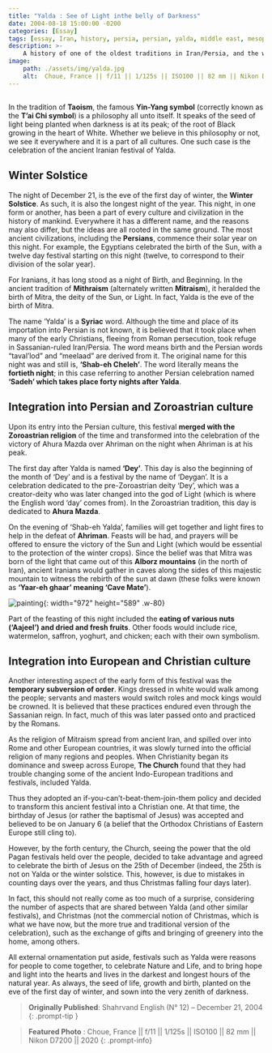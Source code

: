 ```yaml
---
title: "Yalda : See of Light inthe belly of Darkness"
date: 2004-08-18 15:00:00 -0200
categories: [Essay]
tags: [essay, Iran, history, persia, persian, yalda, middle east, mesopotamia, romans] 
description: >-
    A history of one of the oldest traditions in Iran/Persia, and the world, celebration of the winter's solstice, Yalda night; looking back at it's Zoroastrian origins. 
image: 
    path: ./assets/img/yalda.jpg
    alt:  Choue, France || f/11 || 1/125s || ISO100 || 82 mm || Nikon D7200 || 2020 || Shahriar Zayyani
---
```


##
In the tradition of **Taoism**, the famous **Yin-Yang symbol** (correctly known as the **T’ai Chi symbol**) is a philosophy all unto itself. It speaks of the seed of light being planted when darkness is at its peak; of the root of Black growing in the heart of White. Whether we believe in this philosophy or not, we see it everywhere and it is a part of all cultures. One such case is the celebration of the ancient Iranian festival of Yalda.

## Winter Solstice 

The night of December 21, is the eve of the first day of winter, the **Winter Solstice**. As such, it is also the longest night of the year. This night, in one form or another, has been a part of every culture and civilization in the history of mankind. Everywhere it has a different name, and the reasons may also differ, but the ideas are all rooted in the same ground. The most ancient civilizations, including the **Persians**, commence their solar year on this night. For example, the Egyptians celebrated the birth of the Sun, with a twelve day festival starting on this night (twelve, to correspond to their division of the solar year).

For Iranians, it has long stood as a night of Birth, and Beginning. In the ancient tradition of **Mithraism** (alternately written **Mitraism**), it heralded the birth of Mitra, the deity of the Sun, or Light. In fact, Yalda is the eve of the birth of Mitra.


The name ‘Yalda’ is a **Syriac** word. Although the time and place of its importation into Persian is not known, it is believed that it took place when many of the early Christians, fleeing from Roman persecution, took refuge in Sassanian-ruled Iran/Persia. The word means birth and the Persian words “taval’lod” and “meelaad” are derived from it. The original name for this night was and still is, **‘Shab-eh Cheleh’**. The word literally means the **fortieth night**; in this case referring to another Persian celebration named **‘Sadeh’ which takes place forty nights after Yalda**.

## Integration into Persian and Zoroastrian culture
Upon its entry into the Persian culture, this festival **merged with the Zoroastrian religion** of the time and transformed into the celebration of the victory of Ahura Mazda over Ahriman on the night when Ahriman is at his peak. 

The first day after Yalda is named **‘Dey’**. This day is also the beginning of the month of ‘Dey’ and is a festival by the name of ‘Deygan’. It is a celebration dedicated to the pre-Zoroastrian deity ‘Dey’, which was a creator-deity who was later changed into the god of Light (which is where the English word ‘day’ comes from). In the Zoroastrian tradition, this day is dedicated to **Ahura Mazda**.

On the evening of ‘Shab-eh Yalda’, families will get together and light fires to help in the defeat of **Ahriman**. Feasts will be had, and prayers will be offered to ensure the victory of the Sun and Light (which would be essential to the protection of the winter crops). Since the belief was that Mitra was born of the light that came out of this **Alborz mountains** (in the north of Iran), ancient Iranians would gather in caves along the sides of this majestic mountain to witness the rebirth of the sun at dawn (these folks were known as **‘Yaar-eh ghaar’ meaning ‘Cave Mate’**).

![painting](https://www.visitiran.ir/visitPic/de2e_standard/public/2019-04/%D8%B4%D8%A8%20%DB%8C%D9%84%D8%AF%D8%A7.jpg){: width="972" height="589" .w-80}

Part of the feasting of this night included the **eating of various nuts (‘Aajeel’) and dried and fresh fruits**. Other foods would include rice, watermelon, saffron, yoghurt, and chicken; each with their own symbolism.

## Integration into European and Christian culture 
Another interesting aspect of the early form of this festival was the **temporary subversion of order**. Kings dressed in white would walk among the people; servants and masters would switch roles and mock kings would be crowned. It is believed that these practices endured even through the Sassanian reign. In fact, much of this was later passed onto and practiced by the Romans. 

As the religion of Mitraism spread from ancient Iran, and spilled over into Rome and other European countries, it was slowly turned into the official religion of many regions and peoples. When Christianity began its dominance and sweep across Europe, **The Church** found that they had trouble changing some of the ancient Indo-European traditions and festivals, included Yalda. 

Thus they adopted an if-you-can’t-beat-them-join-them policy and decided to transform this ancient festival into a Christian one. At that time, the birthday of Jesus (or rather the baptismal of Jesus) was accepted and believed to be on January 6 (a belief that the Orthodox Christians of Eastern Europe still cling to). 

However, by the forth century, the Church, seeing the power that the old Pagan festivals held over the people, decided to take advantage and agreed to celebrate the birth of Jesus on the 25th of December (indeed, the 25th is not on Yalda or the winter solstice. This, however, is due to mistakes in counting days over the years, and thus Christmas falling four days later).

In fact, this should not really come as too much of a surprise, considering the number of aspects that are shared between Yalda (and other similar festivals), and Christmas (not the commercial notion of Christmas, which is what we have now, but the more true and traditional version of the celebration), such as the exchange of gifts and bringing of greenery into the home, among others. 

All external ornamentation put aside, festivals such as Yalda were reasons for people to come together, to celebrate Nature and Life, and to bring hope and light into the hearts and lives in the darkest and longest hours of the natural year. As always, the seed of life, growth and birth, planted on the eve of the first day of winter, and sown into the very zenith of darkness.

> **Originally Published**: Shahrvand English (N° 12) – December 21, 2004
{: .prompt-tip }

> **Featured Photo** :
Choue, France || f/11 || 1/125s || ISO100 || 82 mm || Nikon D7200 || 2020 
{: .prompt-info}

